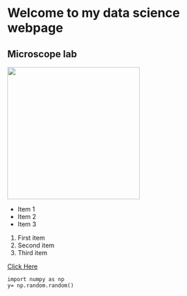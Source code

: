 # Welcome to my data science webpage

## Microscope lab
<img src="https://cdn.the-scientist.com/assets/articleNo/65746/aImg/31564/artificial-intelligence-image-data-learning-m.png" width=300 hieght=200>


- Item 1
- Item 2
- Item 3

1. First item
2. Second item
3. Third item

[Click Here](https://www.linkedin.com/in/francis-boateng/)

```
import numpy as np
y= np.random.random()
```
